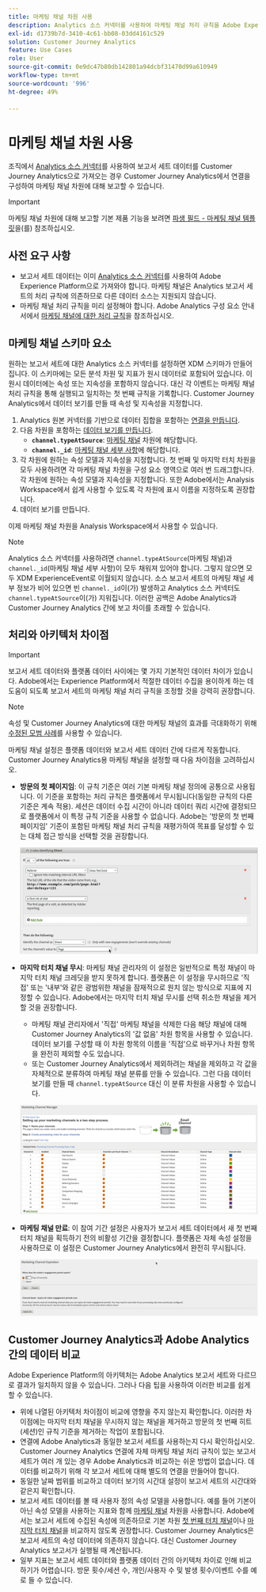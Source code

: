 ```yaml
---
title: 마케팅 채널 차원 사용
description: Analytics 소스 커넥터를 사용하여 마케팅 채널 처리 규칙을 Adobe Experience Platform으로 가져오는 방법에 대해 알아봅니다.
exl-id: d1739b7d-3410-4c61-bb08-03dd4161c529
solution: Customer Journey Analytics
feature: Use Cases
role: User
source-git-commit: 0e9dc47b80db142801a94dcbf31470d99a610949
workflow-type: tm+mt
source-wordcount: '996'
ht-degree: 49%

---
```


# 마케팅 채널 차원 사용

조직에서 [Analytics 소스 커넥터](https://experienceleague.adobe.com/en/docs/experience-platform/sources/connectors/adobe-applications/analytics)를 사용하여 보고서 세트 데이터를 Customer Journey Analytics으로 가져오는 경우 Customer Journey Analytics에서 연결을 구성하여 마케팅 채널 차원에 대해 보고할 수 있습니다.

>[!IMPORTANT]
>
>마케팅 채널 차원에 대해 보고할 기본 제품 기능을 보려면 [파생 필드 - 마케팅 채널 템플릿](/help/data-views/derived-fields/derived-fields.md#marketing-channels)을(를) 참조하십시오.
>


## 사전 요구 사항

* 보고서 세트 데이터는 이미 [Analytics 소스 커넥터](https://experienceleague.adobe.com/en/docs/experience-platform/sources/connectors/adobe-applications/analytics)를 사용하여 Adobe Experience Platform으로 가져와야 합니다. 마케팅 채널은 Analytics 보고서 세트의 처리 규칙에 의존하므로 다른 데이터 소스는 지원되지 않습니다.
* 마케팅 채널 처리 규칙을 미리 설정해야 합니다. Adobe Analytics 구성 요소 안내서에서 [마케팅 채널에 대한 처리 규칙](https://experienceleague.adobe.com/en/docs/analytics/admin/admin-tools/manage-report-suites/edit-report-suite/marketing-channels/c-rules)을 참조하십시오.

## 마케팅 채널 스키마 요소

원하는 보고서 세트에 대한 Analytics 소스 커넥터를 설정하면 XDM 스키마가 만들어집니다. 이 스키마에는 모든 분석 차원 및 지표가 원시 데이터로 포함되어 있습니다. 이 원시 데이터에는 속성 또는 지속성을 포함하지 않습니다. 대신 각 이벤트는 마케팅 채널 처리 규칙을 통해 실행되고 일치하는 첫 번째 규칙을 기록합니다. Customer Journey Analytics에서 데이터 보기를 만들 때 속성 및 지속성을 지정합니다.

1. Analytics 원본 커넥터를 기반으로 데이터 집합을 포함하는 [연결을 만듭니다](/help/connections/create-connection.md).
2. 다음 차원을 포함하는 [데이터 보기를 만듭니다](/help/data-views/create-dataview.md).
   * **`channel.typeAtSource`**: [마케팅 채널](https://experienceleague.adobe.com/en/docs/analytics/components/dimensions/marketing-channel) 차원에 해당합니다.
   * **`channel._id`**: [마케팅 채널 세부 사항](https://experienceleague.adobe.com/en/docs/analytics/components/dimensions/marketing-detail)에 해당합니다.
3. 각 차원에 원하는 속성 모델과 지속성을 지정합니다. 첫 번째 및 마지막 터치 차원을 모두 사용하려면 각 마케팅 채널 차원을 구성 요소 영역으로 여러 번 드래그합니다. 각 차원에 원하는 속성 모델과 지속성을 지정합니다. 또한 Adobe에서는 Analysis Workspace에서 쉽게 사용할 수 있도록 각 차원에 표시 이름을 지정하도록 권장합니다.
4. 데이터 보기를 만듭니다.

이제 마케팅 채널 차원을 Analysis Workspace에서 사용할 수 있습니다.

>[!NOTE]
>
> Analytics 소스 커넥터를 사용하려면 `channel.typeAtSource`(마케팅 채널)과 `channel._id`(마케팅 채널 세부 사항)이 모두 채워져 있어야 합니다. 그렇지 않으면 모두 XDM ExperienceEvent로 이월되지 않습니다. 소스 보고서 세트의 마케팅 채널 세부 정보가 비어 있으면 빈 `channel._id`이(가) 발생하고 Analytics 소스 커넥터도 `channel.typeAtSource`이(가) 지워집니다. 이러한 공백은 Adobe Analytics과 Customer Journey Analytics 간에 보고 차이를 초래할 수 있습니다.

## 처리와 아키텍처 차이점

>[!IMPORTANT]
>
>보고서 세트 데이터와 플랫폼 데이터 사이에는 몇 가지 기본적인 데이터 차이가 있습니다. Adobe에서는 Experience Platform에서 적절한 데이터 수집을 용이하게 하는 데 도움이 되도록 보고서 세트의 마케팅 채널 처리 규칙을 조정할 것을 강력히 권장합니다.

>[!NOTE]
>
>속성 및 Customer Journey Analytics에 대한 마케팅 채널의 효과를 극대화하기 위해 [수정된 모범 사례](https://experienceleague.adobe.com/en/docs/analytics/components/marketing-channels/mchannel-best-practices)를 사용할 수 있습니다.

마케팅 채널 설정은 플랫폼 데이터와 보고서 세트 데이터 간에 다르게 작동합니다. Customer Journey Analytics용 마케팅 채널을 설정할 때 다음 차이점을 고려하십시오.

* **방문의 첫 페이지임**: 이 규칙 기준은 여러 기본 마케팅 채널 정의에 공통으로 사용됩니다. 이 기준을 포함하는 처리 규칙은 플랫폼에서 무시됩니다(동일한 규칙의 다른 기준은 계속 적용). 세션은 데이터 수집 시간이 아니라 데이터 쿼리 시간에 결정되므로 플랫폼에서 이 특정 규칙 기준을 사용할 수 없습니다. Adobe는 &#39;방문의 첫 번째 페이지임&#39; 기준이 포함된 마케팅 채널 처리 규칙을 재평가하여 목표를 달성할 수 있는 대체 접근 방식을 선택할 것을 권장합니다.

  ![방문의 첫 번째 페이지임](../assets/first-page-of-visit.png)

* **마지막 터치 채널 무시**: 마케팅 채널 관리자의 이 설정은 일반적으로 특정 채널이 마지막 터치 채널 크레딧을 받지 못하게 합니다. 플랫폼은 이 설정을 무시하므로 &#39;직접&#39; 또는 &#39;내부&#39;와 같은 광범위한 채널을 잠재적으로 원치 않는 방식으로 지표에 지정할 수 있습니다. Adobe에서는 마지막 터치 채널 무시를 선택 취소한 채널을 제거할 것을 권장합니다.
   * 마케팅 채널 관리자에서 &#39;직접&#39; 마케팅 채널을 삭제한 다음 해당 채널에 대해 Customer Journey Analytics의 &#39;값 없음&#39; 차원 항목을 사용할 수 있습니다. 데이터 보기를 구성할 때 이 차원 항목의 이름을 &#39;직접&#39;으로 바꾸거나 차원 항목을 완전히 제외할 수도 있습니다.
   * 또는 Customer Journey Analytics에서 제외하려는 채널을 제외하고 각 값을 자체적으로 분류하여 마케팅 채널 분류를 만들 수 있습니다. 그런 다음 데이터 보기를 만들 때 `channel.typeAtSource` 대신 이 분류 차원을 사용할 수 있습니다.

  ![마지막 터치 채널 무시](../assets/override-last-touch-channel.png)

* **마케팅 채널 만료**: 이 참여 기간 설정은 사용자가 보고서 세트 데이터에서 새 첫 번째 터치 채널을 획득하기 전의 비활성 기간을 결정합니다. 플랫폼은 자체 속성 설정을 사용하므로 이 설정은 Customer Journey Analytics에서 완전히 무시됩니다.

  ![마케팅 채널 만료](../assets/marketing-channel-expiration.png)

## Customer Journey Analytics과 Adobe Analytics 간의 데이터 비교

Adobe Experience Platform의 아키텍처는 Adobe Analytics 보고서 세트와 다르므로 결과가 일치하지 않을 수 있습니다. 그러나 다음 팁을 사용하여 이러한 비교를 쉽게 할 수 있습니다.

* 위에 나열된 아키텍처 차이점이 비교에 영향을 주지 않는지 확인합니다. 이러한 차이점에는 마지막 터치 채널을 무시하지 않는 채널을 제거하고 방문의 첫 번째 히트(세션)인 규칙 기준을 제거하는 작업이 포함됩니다.
* 연결에 Adobe Analytics과 동일한 보고서 세트를 사용하는지 다시 확인하십시오. Customer Journey Analytics 연결에 자체 마케팅 채널 처리 규칙이 있는 보고서 세트가 여러 개 있는 경우 Adobe Analytics과 비교하는 쉬운 방법이 없습니다. 데이터를 비교하기 위해 각 보고서 세트에 대해 별도의 연결을 만들어야 합니다.
* 동일한 날짜 범위를 비교하고 데이터 보기의 시간대 설정이 보고서 세트의 시간대와 같은지 확인합니다.
* 보고서 세트 데이터를 볼 때 사용자 정의 속성 모델을 사용합니다. 예를 들어 기본이 아닌 속성 모델을 사용하는 지표와 함께 [마케팅 채널](https://experienceleague.adobe.com/en/docs/analytics/components/dimensions/marketing-channel) 차원을 사용합니다. Adobe에서는 보고서 세트에 수집된 속성에 의존하므로 기본 차원 [첫 번째 터치 채널](https://experienceleague.adobe.com/en/docs/analytics/components/dimensions/first-touch-channel)이나 [마지막 터치 채널](https://experienceleague.adobe.com/en/docs/analytics/components/dimensions/last-touch-channel)을 비교하지 않도록 권장합니다. Customer Journey Analytics은 보고서 세트의 속성 데이터에 의존하지 않습니다. 대신 Customer Journey Analytics 보고서가 실행될 때 계산됩니다.
* 일부 지표는 보고서 세트 데이터와 플랫폼 데이터 간의 아키텍처 차이로 인해 비교하기가 어렵습니다. 방문 횟수/세션 수, 개인/사용자 수 및 발생 횟수/이벤트 수를 예로 들 수 있습니다.
